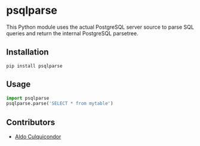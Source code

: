 psqlparse
=========

This Python module  uses the actual PostgreSQL server source to parse SQL
queries and return the internal PostgreSQL parsetree.

Installation
------------

```shell
pip install psqlparse
```

Usage
-----

```python
import psqlparse
psqlparse.parse('SELECT * from mytable')
```

Contributors
------------

- [Aldo Culquicondor](https://github.com/alculquicondor/)
